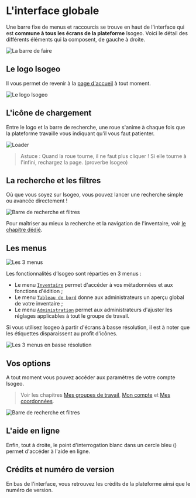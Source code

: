# L&apos;interface globale

Une barre fixe de menus et raccourcis se trouve en haut de l&apos;interface qui est **commune à tous les écrans de la plateforme** Isogeo. Voici le détail des différents éléments qui la composent, de gauche à droite.

![La barre de faire](/assets/all_header_bar.png "Raccourcis et menus communs à tous les écrans de la plateforme")

## Le logo Isogeo

Il vous permet de revenir à la [page d&apos;accueil](http://app.isogeo.com) à tout moment.

![Le logo Isogeo](https://app.isogeo.com/images/logo_isogeo_mini.png)

## L&apos;icône de chargement

Entre le logo et la barre de recherche, une roue s&apos;anime à chaque fois que la plateforme travaille vous indiquant qu&apos;il vous faut patienter.

![Loader](/assets/loader.gif "L&apos;icône de chargement")

> Astuce : Quand la roue tourne, il ne faut plus cliquer ! Si elle tourne à l&apos;infini, rechargez la page. (proverbe Isogeo)

## La recherche et les filtres

Où que vous soyez sur Isogeo, vous pouvez lancer une recherche simple ou avancée directement !

![Barre de recherche et filtres](/assets/search_bar_filters_empty.png "Faire une recherche simple ou avancée à tout moment")

Pour maîtriser au mieux la recherche et la navigation de l&apos;inventaire, voir [le chapitre dédié](../features/inventory/search.html).

## Les menus

![Les 3 menus](/assets/all_header_bar_menus.png "Inventaire, Tableau de Bord ou Administration")

Les fonctionnalités d’Isogeo sont réparties en 3 menus :

* Le menu [`Inventaire`](/settings/inventory.html) permet d&apos;accéder à vos métadonnées et aux fonctions d&apos;édition ;
* Le menu [`Tableau de bord`](/settings/dashboard.html) donne aux administrateurs un aperçu global de votre inventaire ;
* Le menu [`Administration`](/settings/administration.html) permet aux administrateurs d&apos;ajuster les réglages applicables à tout le groupe de travail.

Si vous utilisez Isogeo à partir d&apos;écrans à basse résolution, il est à noter que les étiquettes disparaissent au profit d&apos;icônes.

![Les 3 menus en basse résolution](/assets/all_header_bar_menus_low_resolution.png "Les icônes Inventaire, Tableau de Bord ou Administration pour les basses résolutions")

## Vos options

A tout moment vous pouvez accéder aux paramètres de votre compte Isogeo.

> Voir les chapitres [Mes groupes de travail](../start/group_switch.html), [Mon compte](../start/account.html) et [Mes coordonnées](../start/user_coordinates.html).

![Barre de recherche et filtres](/assets/all_header_user_dropdown.png "Faire une recherche simple ou avancée à tout moment")

## L&apos;aide en ligne

Enfin, tout à droite, le point d&apos;interrogation blanc dans un cercle bleu (<i class="fa fa-question-circle"></i>) permet d&apos;accéder à l&apos;aide en ligne.

## Crédits et numéro de version

En bas de l&apos;interface, vous retrouvez les crédits de la plateforme ainsi que le numéro de version.
